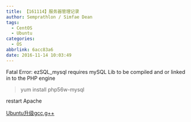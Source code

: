 ```yaml
---
title: 【161114】服务器管理记录
author: Semprathlon / Simfae Dean
tags:
  - CentOS
  - Ubuntu
categories:
  - OS
abbrlink: 6acc83a6
date: 2016-11-14 10:03:49
---
```

Fatal Error: ezSQL_mysql requires mySQL Lib to be compiled and or linked in to the PHP engine  

> yum install php56w-mysql  

restart Apache


[Ubuntu升级gcc,g++](http://www.cnblogs.com/BlackStorm/p/5183490.html)

